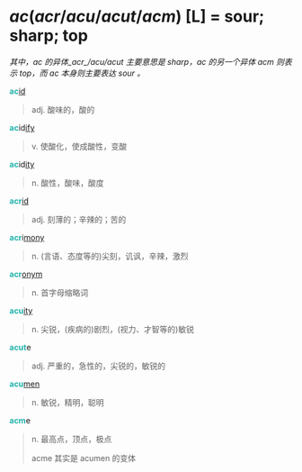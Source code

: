 <link href="https://github.com/yrgoldteeth/darkdowncss/raw/master/darkdown.css" rel="stylesheet"></link>

# _ac_(_acr_/_acu_/_acut_/_acm_) [L] = sour; sharp; top

*其中，_ac_ 的异体_acr_/_acu_/_acut_ 主要意思是 sharp，_ac_ 的另一个异体 _acm_ 则表示 top，而 _ac_ 本身则主要表达 sour 。*

<b style="color: #20B2AA;">ac</b>[id](-id.md)
> adj. 酸味的，酸的

<b style="color: #20B2AA;">ac</b>id[ify](-fy.md)
> v. 使酸化，使成酸性，变酸

<b style="color: #20B2AA;">ac</b>id[ity](-ity.md)
> n. 酸性，酸味，酸度

<b style="color: #20B2AA;">acr</b>[id](-id.md)
> adj. 刻薄的；辛辣的；苦的

<b style="color: #20B2AA;">acr</b>i[mony](-mony.md)
> n. (言语、态度等的)尖刻，讥讽，辛辣，激烈

<b style="color: #20B2AA;">acr</b>[onym](_onym_.md)
> n. 首字母缩略词

<b style="color: #20B2AA;">acu</b>[ity](-ity.md)
> n. 尖锐，(疾病的)剧烈，(视力、才智等的)敏锐

<b style="color: #20B2AA;">acut</b>e
> adj. 严重的，急性的，尖锐的，敏锐的

<b style="color: #20B2AA;">acu</b>[men](-ment.md)
> n. 敏锐，精明，聪明

<b style="color: #20B2AA;">acm</b>e
> n. 最高点，顶点，极点
>
> acme 其实是 acumen 的变体
